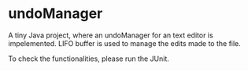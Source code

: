 # undoManager
A tiny Java project, where an undoManager for an text editor is impelemented.
LIFO buffer is used to manage the edits made to the file.


To check the functionalities, please run the JUnit.
